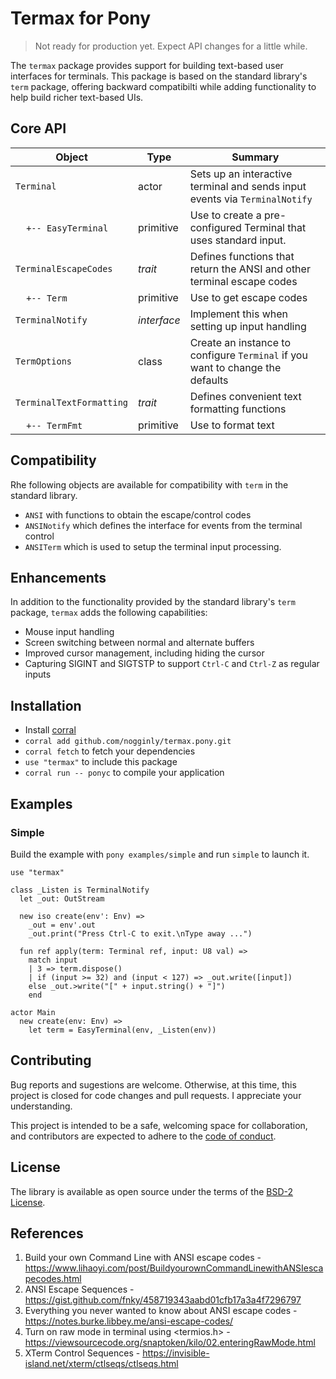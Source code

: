 # Termax for Pony

> Not ready for production yet. Expect API changes for a little while. 

The `termax` package provides support for building text-based user interfaces for terminals. This package is based on the standard library's `term` package, offering backward compatibilti while adding functionality to help build richer text-based UIs.

## Core API

| Object                                     | Type        | Summary                                                                       |
| ------------------------------------------ | ----------- | ----------------------------------------------------------------------------- |
| `Terminal`                                 | actor       | Sets up an interactive terminal and sends input events via `TerminalNotify`   |
| &nbsp;&nbsp;&nbsp;&nbsp;`+-- EasyTerminal` | primitive   | Use to create a pre-configured Terminal that uses standard input.             |
| `TerminalEscapeCodes`                      | *trait*     | Defines functions that return the ANSI and other terminal escape codes        |
| &nbsp;&nbsp;&nbsp;&nbsp;`+-- Term`         | primitive   | Use to get escape codes                                                       |
| `TerminalNotify`                           | *interface* | Implement this when setting up input handling                                 |
| `TermOptions`                              | class       | Create an instance to configure `Terminal` if you want to change the defaults |
| `TerminalTextFormatting`                   | *trait*     | Defines convenient text formatting functions                                  |
| &nbsp;&nbsp;&nbsp;&nbsp;`+-- TermFmt`      | primitive   | Use to format text                                                            |

## Compatibility

Rhe following objects are available for compatibility with `term` in the standard library.

* `ANSI` with functions to obtain the escape/control codes
* `ANSINotify` which defines the interface for events from the terminal control
* `ANSITerm` which is used to setup the terminal input processing.

## Enhancements

In addition to the functionality provided by the standard library's `term` package, `termax` adds the following capabilities:

* Mouse input handling
* Screen switching between normal and alternate buffers
* Improved cursor management, including hiding the cursor
* Capturing SIGINT and SIGTSTP to support `Ctrl-C` and `Ctrl-Z` as regular inputs

## Installation

* Install [corral](https://github.com/ponylang/corral)
* `corral add github.com/nogginly/termax.pony.git`
* `corral fetch` to fetch your dependencies
* `use "termax"` to include this package
* `corral run -- ponyc` to compile your application

## Examples

### Simple

Build the example with `pony examples/simple` and run `simple` to launch it.

```pony
use "termax"

class _Listen is TerminalNotify
  let _out: OutStream

  new iso create(env': Env) => 
    _out = env'.out
    _out.print("Press Ctrl-C to exit.\nType away ...")

  fun ref apply(term: Terminal ref, input: U8 val) =>
    match input
    | 3 => term.dispose()
    | if (input >= 32) and (input < 127) => _out.write([input])
    else _out.>write("[" + input.string() + "]")
    end

actor Main
  new create(env: Env) =>
    let term = EasyTerminal(env, _Listen(env))
```

## Contributing

Bug reports and sugestions are welcome. Otherwise, at this time, this project is closed for code changes and pull requests. I appreciate your understanding.

This project is intended to be a safe, welcoming space for collaboration, and contributors are expected to adhere to the [code of conduct](CODE_OF_CONDUCT.md).

## License

The library is available as open source under the terms of the [BSD-2 License](LICENSE).

## References

1. Build your own Command Line with ANSI escape codes - https://www.lihaoyi.com/post/BuildyourownCommandLinewithANSIescapecodes.html
2. ANSI Escape Sequences - https://gist.github.com/fnky/458719343aabd01cfb17a3a4f7296797
3. Everything you never wanted to know about ANSI escape codes - https://notes.burke.libbey.me/ansi-escape-codes/
4. Turn on raw mode in terminal using <termios.h> - https://viewsourcecode.org/snaptoken/kilo/02.enteringRawMode.html
5. XTerm Control Sequences - https://invisible-island.net/xterm/ctlseqs/ctlseqs.html
